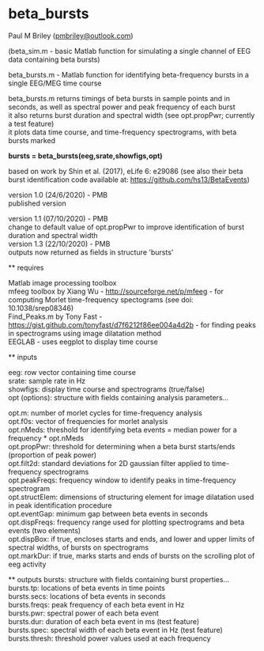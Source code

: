 # beta_bursts
Paul M Briley (pmbriley@outlook.com)  

(beta_sim.m - basic Matlab function for simulating a single channel of EEG data containing beta bursts)  

beta_bursts.m - Matlab function for identifying beta-frequency bursts in a single EEG/MEG time course   
  
beta_bursts.m returns timings of beta bursts in sample points and in seconds, as well as spectral power and peak frequency of each burst  
it also returns burst duration and spectral width (see opt.propPwr; currently a test feature)  
it plots data time course, and time-frequency spectrograms, with beta bursts marked  
  
**bursts = beta_bursts(eeg,srate,showfigs,opt)**
  
based on work by Shin et al. (2017), eLife 6: e29086 (see also their beta burst identification code available at: https://github.com/hs13/BetaEvents)  

version 1.0 (24/6/2020) - PMB  
published version  

version 1.1 (07/10/2020) - PMB  
change to default value of opt.propPwr to improve identification of burst duration and spectral width   
version 1.3 (22/10/2020) - PMB  
outputs now returned as fields in structure 'bursts'  

** requires  

Matlab image processing toolbox  
mfeeg toolbox by Xiang Wu - http://sourceforge.net/p/mfeeg - for computing Morlet time-frequency spectograms (see doi: 10.1038/srep08346)  
Find_Peaks.m by Tony Fast - https://gist.github.com/tonyfast/d7f6212f86ee004a4d2b - for finding peaks in spectrograms using image dilatation method  
EEGLAB - uses eegplot to display time course  

** inputs  

eeg: row vector containing time course   
srate: sample rate in Hz  
showfigs: display time course and spectrograms (true/false)   
opt (options): structure with fields containing analysis parameters...  

opt.m: number of morlet cycles for time-frequency analysis  
opt.f0s: vector of frequencies for morlet analysis  
opt.nMeds: threshold for identifying beta events = median power for a frequency * opt.nMeds  
opt.propPwr: threshold for determining when a beta burst starts/ends (proportion of peak power)  
opt.filt2d: standard deviations for 2D gaussian filter applied to time-frequency spectrograms  
opt.peakFreqs: frequency window to identify peaks in time-frequency spectrogram  
opt.structElem: dimensions of structuring element for image dilatation used in peak identification procedure  
opt.eventGap: minimum gap between beta events in seconds  
opt.dispFreqs: frequency range used for plotting spectrograms and beta events (two elements)  
opt.dispBox: if true, encloses starts and ends, and lower and upper limits of spectral widths, of bursts on spectrograms  
opt.markDur: if true, marks starts and ends of bursts on the scrolling plot of eeg activity  

** outputs
bursts: structure with fields containing burst properties...
bursts.tp: locations of beta events in time points  
bursts.secs: locations of beta events in seconds  
bursts.freqs: peak frequency of each beta event in Hz  
bursts.pwr: spectral power of each beta event  
bursts.dur: duration of each beta event in ms (test feature)  
bursts.spec: spectral width of each beta event in Hz (test feature)  
bursts.thresh: threshold power values used at each frequency  
